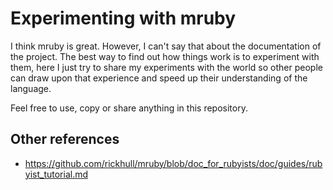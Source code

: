 Experimenting with mruby
========================

I think mruby is great. However, I can't say that about the documentation of the project. The best way to find out how things work is to experiment with them, here I just try to share my experiments with the world so other people can draw upon that experience and speed up their understanding of the language.

Feel free to use, copy or share anything in this repository.


Other references
----------------

* <https://github.com/rickhull/mruby/blob/doc_for_rubyists/doc/guides/rubyist_tutorial.md>

